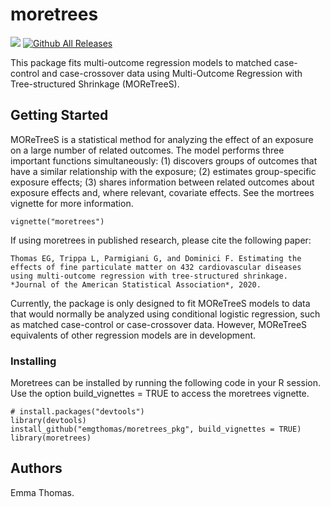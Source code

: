 # moretrees

![](https://travis-ci.org/emgthomas/moretrees_pkg.svg?branch=master) [![Github All Releases](https://img.shields.io/github/downloads/emgthomas/moretrees_pkg/total.svg)]()

This package fits multi-outcome regression models to matched case-control and case-crossover data using Multi-Outcome Regression
with Tree-structured Shrinkage (MOReTreeS).

## Getting Started

MOReTreeS is a statistical method for analyzing the effect of an exposure on a large number of related outcomes.
The model performs three important functions simultaneously: (1) discovers groups of outcomes that have a similar relationship with the exposure;
(2) estimates group-specific exposure effects; (3) shares information between related outcomes about exposure effects and, where
relevant, covariate effects.
See the mortrees vignette for more information.

```{r}
vignette("moretrees")
```

If using moretrees in published research, please cite the following paper:

    Thomas EG, Trippa L, Parmigiani G, and Dominici F. Estimating the effects of fine particulate matter on 432 cardiovascular diseases using multi-outcome regression with tree-structured shrinkage. *Journal of the American Statistical Association*, 2020.

Currently, the package is only designed to fit MOReTreeS models to data that would normally be analyzed using conditional logistic regression, such as matched case-control or case-crossover data.
However, MOReTreeS equivalents of other regression models are in development.

### Installing

Moretrees can be installed by running the following code in your R session.
Use the option build_vignettes = TRUE to access the moretrees vignette.

```{r}
# install.packages("devtools")
library(devtools)
install_github("emgthomas/moretrees_pkg", build_vignettes = TRUE)
library(moretrees)
```

## Authors

Emma Thomas.
